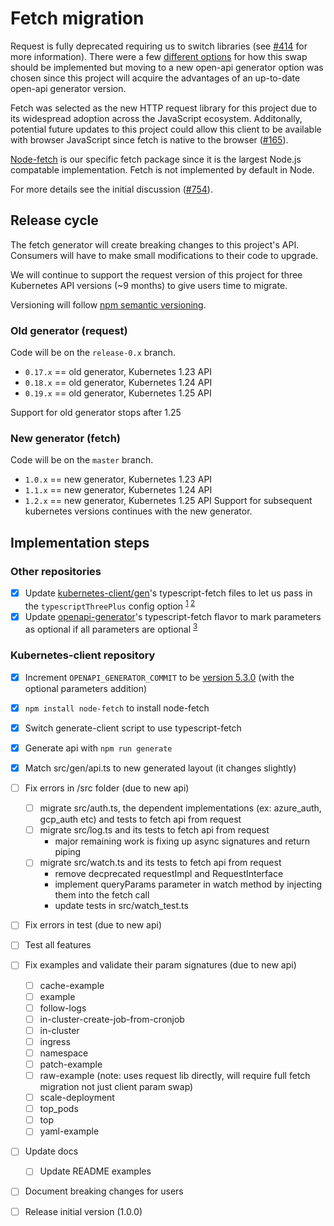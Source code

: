 # Fetch migration

Request is fully deprecated requiring us to switch libraries (see [#414](https://github.com/kubernetes-client/javascript/issues/414) for more information). There were a few [different options](https://github.com/kubernetes-client/javascript/issues/414#issuecomment-978031677) for how this swap should be implemented but moving to a new open-api generator option was chosen since this project will acquire the advantages of an up-to-date open-api generator version.

Fetch was selected as the new HTTP request library for this project due to its widespread adoption across the JavaScript ecosystem. Additonally, potential future updates to this project could allow this client to be available with browser JavaScript since fetch is native to the browser ([#165](https://github.com/kubernetes-client/javascript/issues/165)).

[Node-fetch](https://www.npmjs.com/package/node-fetch) is our specific fetch package since it is the largest Node.js compatable implementation. Fetch is not implemented by default in Node.

For more details see the initial discussion ([#754](https://github.com/kubernetes-client/javascript/issues/754)).

## Release cycle

The fetch generator will create breaking changes to this project's API. Consumers will have to make small modifications to their code to upgrade.

We will continue to support the request version of this project for three Kubernetes API versions (~9 months) to give users time to migrate.

Versioning will follow [npm semantic versioning](https://docs.npmjs.com/about-semantic-versioning).

### Old generator (request)

Code will be on the `release-0.x` branch.

-   `0.17.x` == old generator, Kubernetes 1.23 API
-   `0.18.x` == old generator, Kubernetes 1.24 API
-   `0.19.x` == old generator, Kubernetes 1.25 API

Support for old generator stops after 1.25

### New generator (fetch)

Code will be on the `master` branch.

-   `1.0.x` == new generator, Kubernetes 1.23 API
-   `1.1.x` == new generator, Kubernetes 1.24 API
-   `1.2.x` == new generator, Kubernetes 1.25 API
    Support for subsequent kubernetes versions continues with the new generator.

## Implementation steps

### Other repositories

-   [x] Update [kubernetes-client/gen](https://github.com/kubernetes-client/gen)'s typescript-fetch files to let us pass in the `typescriptThreePlus` config option <sup>[1](https://github.com/OpenAPITools/openapi-generator/issues/9973) [2](https://github.com/OpenAPITools/openapi-generator/issues/3869#issuecomment-584152932)</sub>
-   [x] Update [openapi-generator](https://github.com/OpenAPITools/openapi-generator)'s typescript-fetch flavor to mark parameters as optional if all parameters are optional <sup>[3](https://github.com/OpenAPITools/openapi-generator/issues/6440)</sup>

### Kubernetes-client repository

-   [x] Increment `OPENAPI_GENERATOR_COMMIT` to be [version 5.3.0](https://github.com/OpenAPITools/openapi-generator/releases/tag/v5.3.0) (with the optional parameters addition)
-   [x] `npm install node-fetch` to install node-fetch
-   [x] Switch generate-client script to use typescript-fetch
-   [x] Generate api with `npm run generate`
-   [x] Match src/gen/api.ts to new generated layout (it changes slightly)
-   [ ] Fix errors in /src folder (due to new api)
    -   [ ] migrate src/auth.ts, the dependent implementations (ex: azure_auth, gcp_auth etc) and tests to fetch api from request
    -   [ ] migrate src/log.ts and its tests to fetch api from request
        -   major remaining work is fixing up async signatures and return piping
    -   [ ] migrate src/watch.ts and its tests to fetch api from request
        -   remove decprecated requestImpl and RequestInterface
        -   implement queryParams parameter in watch method by injecting them into the fetch call
        -   update tests in src/watch_test.ts
-   [ ] Fix errors in test (due to new api)
-   [ ] Test all features
-   [ ] Fix examples and validate their param signatures (due to new api)

    -   [ ] cache-example
    -   [ ] example
    -   [ ] follow-logs
    -   [ ] in-cluster-create-job-from-cronjob
    -   [ ] in-cluster
    -   [ ] ingress
    -   [ ] namespace
    -   [ ] patch-example
    -   [ ] raw-example (note: uses request lib directly, will require full fetch migration not just client param swap)
    -   [ ] scale-deployment
    -   [ ] top_pods
    -   [ ] top
    -   [ ] yaml-example

-   [ ] Update docs
    -   [ ] Update README examples
-   [ ] Document breaking changes for users
-   [ ] Release initial version (1.0.0)
